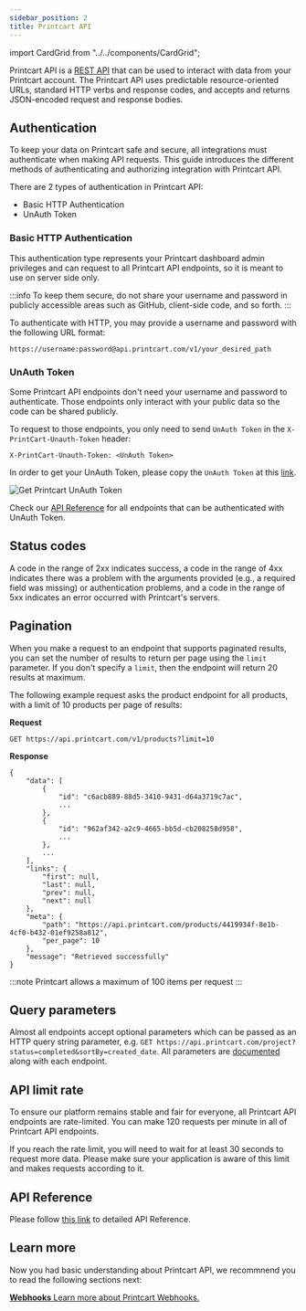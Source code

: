 ```yaml
---
sidebar_position: 2
title: Printcart API
---
```


import CardGrid from "../../components/CardGrid";

Printcart API is a [REST API](https://en.wikipedia.org/wiki/Representational_state_transfer) that can be used to interact with data from your Printcart account. The Printcart API uses predictable resource-oriented URLs, standard HTTP verbs and response codes, and accepts and returns JSON-encoded request and response bodies.

## Authentication

To keep your data on Printcart safe and secure, all integrations must authenticate when making API requests.
This guide introduces the different methods of authenticating and authorizing integration with Printcart API.

There are 2 types of authentication in Printcart API:
- Basic HTTP Authentication
- UnAuth Token

### Basic HTTP Authentication

This authentication type represents your Printcart dashboard admin privileges and can request to all Printcart API endpoints, so it is meant to use on server side only. 

:::info
To keep them secure, do not share your username and password in publicly accessible areas such as GitHub, client-side code, and so forth.
:::

To authenticate with HTTP, you may provide a username and password with the following URL format:

```
https://username:password@api.printcart.com/v1/your_desired_path
```

### UnAuth Token

Some Printcart API endpoints don't need your username and password to authenticate. Those endpoints only interact with your public data so the code can be shared publicly.

To request to those endpoints, you only need to send `UnAuth Token` in the `X-PrintCart-Unauth-Token` header:

```
X-PrintCart-Unauth-Token: <UnAuth Token>
```

In order to get your UnAuth Token, please copy the `UnAuth Token` at this [link](https://dashboard.printcart.com/settings).

![Get Printcart UnAuth Token](/img/get-api-key.png)

Check our [API Reference](/rest-api-reference) for all endpoints that can be authenticated with UnAuth Token.

## Status codes

A code in the range of 2xx indicates success, a code in the range of 4xx indicates there was a problem with the arguments provided (e.g., a required field was missing) or authentication problems, and a code in the range of 5xx indicates an error occurred with Printcart's servers.

## Pagination

When you make a request to an endpoint that supports paginated results, you can set the number of results to return per page using the `limit` parameter. If you don't specify a `limit`, then the endpoint will return 20 results at maximum.

The following example request asks the product endpoint for all products, with a limit of 10 products per page of results:

**Request**
```
GET https://api.printcart.com/v1/products?limit=10
```

**Response**
<!-- TODO: fix links -->
```
{
    "data": [
        {
            "id": "c6acb889-88d5-3410-9431-d64a3719c7ac",
            ...
        },
        {
            "id": "962af342-a2c9-4665-bb5d-cb208258d958",
            ...
        },
        ...
    ],
    "links": {
        "first": null,
        "last": null,
        "prev": null,
        "next": null
    },
    "meta": {
        "path": "https://api.printcart.com/products/4419934f-8e1b-4cf0-b432-01ef9258a812",
        "per_page": 10
    },
    "message": "Retrieved successfully"
}
```

:::note
Printcart allows a maximum of 100 items per request
:::

## Query parameters

Almost all endpoints accept optional parameters which can be passed as an HTTP query string parameter, e.g. `GET https://api.printcart.com/project?status=completed&sortBy=created_date`. All parameters are [documented](/rest-api-reference) along with each endpoint.

## API limit rate

To ensure our platform remains stable and fair for everyone, all Printcart API endpoints are rate-limited. You can make 120 requests per minute in all of Printcart API endpoints.

If you reach the rate limit, you will need to wait for at least 30 seconds to request more data. Please make sure your application is aware of this limit and makes requests according to it.

## API Reference

Please follow [this link](/rest-api-reference) to detailed API Reference.

## Learn more

Now you had basic understanding about Printcart API, we recommnend you to read the following sections next:

<CardGrid>

[**Webhooks** Learn more about Printcart Webhooks.](api-sdk/webhooks.mdx)

</CardGrid>
